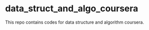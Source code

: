 # data_struct_and_algo_coursera
This repo contains codes for data structure and algorithm coursera. 
